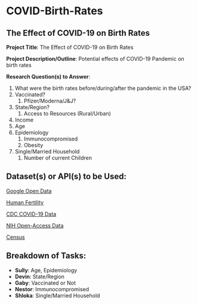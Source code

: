 
# COVID-Birth-Rates

## The Effect of COVID-19 on Birth Rates

**Project Title**: The Effect of COVID-19 on Birth Rates

**Project Description/Outline**: Potential effects of COVID-19 Pandemic on birth rates

**Research Question(s) to Answer**:

1. What were the birth rates before/during/after the pandemic in the USA?
2. Vaccinated?
	1. Pfizer/Moderna/J&J?
3. State/Region?
	1. Access to Resources (Rural/Urban)
4. Income
5. Age
6. Epidemiology
	1. Immunocompromised
	2. Obesity
7. Single/Married Household
	1. Number of current Children

## Dataset(s) or API(s) to be Used:

[Google Open Data](https://health.google.com/covid-19/open-data/raw-data)

[Human Fertility](https://www.humanfertility.org/Data/STFF)

[CDC COVID-19 Data](https://data.cdc.gov/NCHS/Provisional-COVID-19-Deaths-by-Sex-and-Age/9bhg-hcku)

[NIH Open-Access Data](https://datascience.nih.gov/covid-19-open-access-resources)

[Census](https://www.census.gov/library/stories/2023/05/family-households-still-the-majority.html)


## Breakdown of Tasks:

- **Sully**: Age, Epidemiology
- **Devin**: State/Region
- **Gaby**: Vaccinated or Not
- **Nestor**: Immunocompromised
- **Shloka**: Single/Married Household
